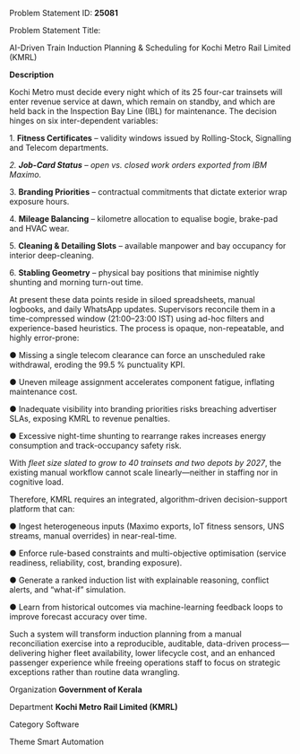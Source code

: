 Problem Statement ID: **25081**

Problem Statement Title:

AI-Driven Train Induction Planning \& Scheduling for Kochi Metro Rail Limited (KMRL)

**Description**

Kochi Metro must decide every night which of its 25 four-car trainsets will enter revenue service at dawn, which remain on standby, and which are held back in the Inspection Bay Line (IBL) for maintenance. The decision hinges on six inter-dependent variables:

1\. **Fitness Certificates** – validity windows issued by Rolling-Stock, Signalling and Telecom departments.

*2. **Job-Card Status** – open vs. closed work orders exported from IBM Maximo.*

3\. **Branding Priorities** – contractual commitments that dictate exterior wrap exposure hours.

4\. **Mileage Balancing** – kilometre allocation to equalise bogie, brake-pad and HVAC wear.

5\. **Cleaning \& Detailing Slots** – available manpower and bay occupancy for interior deep-cleaning.

6\. **Stabling Geometry** – physical bay positions that minimise nightly shunting and morning turn-out time.



At present these data points reside in siloed spreadsheets, manual logbooks, and daily WhatsApp updates. Supervisors reconcile them in a time-compressed window (21:00–23:00 IST) using ad-hoc filters and experience-based heuristics. The process is opaque, non-repeatable, and highly error-prone:



● Missing a single telecom clearance can force an unscheduled rake withdrawal, eroding the 99.5 % punctuality KPI.

● Uneven mileage assignment accelerates component fatigue, inflating maintenance cost.

● Inadequate visibility into branding priorities risks breaching advertiser SLAs, exposing KMRL to revenue penalties.

● Excessive night-time shunting to rearrange rakes increases energy consumption and track-occupancy safety risk.



With *fleet size slated to grow to 40 trainsets and two depots by 2027*, the existing manual workflow cannot scale linearly—neither in staffing nor in cognitive load.



Therefore, KMRL requires an integrated, algorithm-driven decision-support platform that can:



● Ingest heterogeneous inputs (Maximo exports, IoT fitness sensors, UNS streams, manual overrides) in near-real-time.

● Enforce rule-based constraints and multi-objective optimisation (service readiness, reliability, cost, branding exposure).

● Generate a ranked induction list with explainable reasoning, conflict alerts, and “what-if” simulation.

● Learn from historical outcomes via machine-learning feedback loops to improve forecast accuracy over time.



Such a system will transform induction planning from a manual reconciliation exercise into a reproducible, auditable, data-driven process—delivering higher fleet availability, lower lifecycle cost, and an enhanced passenger experience while freeing operations staff to focus on strategic exceptions rather than routine data wrangling.



Organization	**Government of Kerala**



Department	**Kochi Metro Rail Limited (KMRL)**



Category	Software



Theme	Smart Automation

